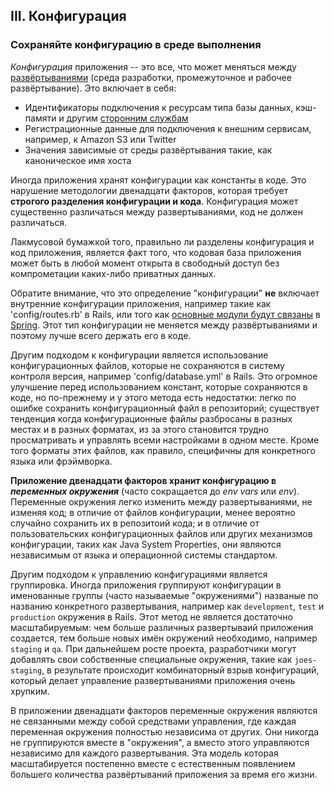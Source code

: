 ## III. Конфигурация
### Сохраняйте конфигурацию в среде выполнения

*Конфигурация* приложения -- это все, что может меняться между [развёртываниями](./codebase) (среда разработки, промежуточное и рабочее развёртывание). Это включает в себя:

* Идентификаторы подключения к ресурсам типа базы данных, кэш-памяти и другим [сторонним службам](./backing-services)
* Регистрационные данные для подключения к внешним сервисам, например, к Amazon S3 или Twitter
* Значения зависимые от среды развёртывания такие, как каноническое имя хоста

Иногда приложения хранят конфигурации как константы в коде. Это нарушение методологии двенадцати факторов, которая требует **строгого разделения конфигурации и кода**. Конфигурация может существенно различаться между развертываниями, код не должен различаться.

Лакмусовой бумажкой того, правильно ли разделены конфигурация и код приложения, является факт того, что кодовая база приложения может быть в любой момент открыта в свободный доступ без компрометации каких-либо приватных данных.

Обратите внимание, что это определение "конфигурации" **не** включает внутренние конфигурации приложения, например такие как 'config/routes.rb' в Rails, или того как [основные модули будут связаны](http://docs.spring.io/spring/docs/current/spring-framework-reference/html/beans.html) в [Spring](http://spring.io/). Этот тип конфигурации не меняется между развёртываниями и поэтому лучше всего держать его в коде.

Другим подходом к конфигурации является использование конфигурационных файлов, которые не сохраняются в систему контроля версия, например 'config/database.yml' в Rails. Это огромное улучшение перед использованием констант, которые сохраняются в коде, но по-прежнему и у этого метода есть недостатки: легко по ошибке сохранить конфигурационный файл в репозиторий; существует тенденция когда конфигурационные файлы разбросаны в разных местах и в разных форматах, из за этого становится трудно просматривать и управлять всеми настройками в одном месте. Кроме того форматы этих файлов, как правило, специфичны для конкретного языка или фрэймворка.

**Приложение двенадцати факторов хранит конфигурацию в *переменных окружения*** (часто сокращается до *env vars* или *env*). Переменные окружения легко изменить между развертываниями, не изменяя код; в отличие от файлов конфигурации, менее вероятно случайно сохранить их в репозитоий кода; и в отличие от пользовательских конфигурационных файлов или других механизмов конфигурации, таких как Java System Properties, они являются независимым от языка и операционной системы стандартом.

Другим подходом к управлению конфигурациями является группировка. Иногда приложения группируют конфигурации в именованные группы (часто называемые "окружениями") названые по названию конкретного развертывания, например как `development`, `test` и `production` окружения в Rails. Этот метод не является достаточно масштабируемым: чем больше различных развертываий приложения создается, тем больше новых имён окружений необходимо, например `staging` и `qa`. При дальнейшем росте проекта, разработчики могут добавлять свои собственные специальные окружения, такие как `joes-staging`, в результате происходит комбинаторный взрыв конфигураций, который делает управление развертываниями приложения очень хрупким.

В приложении двенадцати факторов переменные окружения являются не связанными между собой средствами управления, где каждая переменная окружения полностью независима от других. Они никогда не группируются вместе в "окружения", а вместо этого управляются независимо для каждого развертывания. Эта модель которая масштабируется постепенно вместе с естественным появлением большего количества развёртываний приложения за время его жизни.
